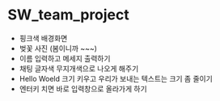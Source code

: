 # SW_team_project
- 핑크색 배경화면
- 벚꽃 사진 (봄이니까 ~~~)
- 이름 입력하고 메세지 출력하기
- 채팅 글자색 무지개색으로 나오게 해주기
- Hello Woeld 크기 키우고 우리가 보내는 텍스트는 크기 좀 줄이기 
- 엔터키 치면 바로 입력창으로 올라가게 하기
